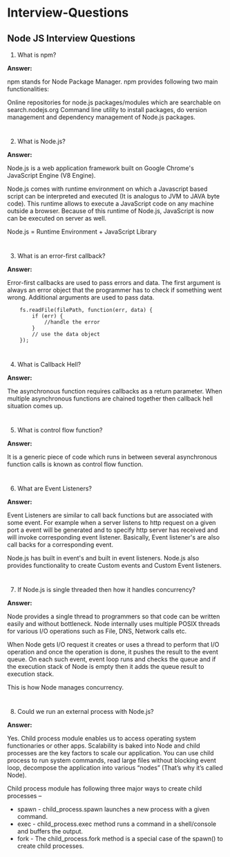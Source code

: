 # Interview-Questions

## Node JS Interview Questions

1.  What is npm?

**Answer:**

npm stands for Node Package Manager. npm provides following two main functionalities:

Online repositories for node.js packages/modules which are searchable on search.nodejs.org
Command line utility to install packages, do version management and dependency management of Node.js packages.

#

2. What is Node.js?

**Answer:**

Node.js is a web application framework built on Google Chrome's JavaScript Engine (V8 Engine).

Node.js comes with runtime environment on which a Javascript based script can be interpreted and executed (It is analogus to JVM to JAVA byte code). This runtime allows to execute a JavaScript code on any machine outside a browser. Because of this runtime of Node.js, JavaScript is now can be executed on server as well.

Node.js = Runtime Environment + JavaScript Library

#

3. What is an error-first callback?

**Answer:**

Error-first callbacks are used to pass errors and data. The first argument is always an error object that the programmer has to check if something went wrong. Additional arguments are used to pass data.

        fs.readFile(filePath, function(err, data) {
            if (err) {
                //handle the error
            }
            // use the data object
        });

#

4. What is Callback Hell?

**Answer:**

The asynchronous function requires callbacks as a return parameter. When multiple asynchronous functions are chained together then callback hell situation comes up.

#

5. What is control flow function?

**Answer:**

It is a generic piece of code which runs in between several asynchronous function calls is known as control flow function.

#

6. What are Event Listeners?

**Answer:**

Event Listeners are similar to call back functions but are associated with some event. For example when a server listens to http request on a given port a event will be generated and to specify http server has received and will invoke corresponding event listener. Basically, Event listener's are also call backs for a corresponding event.

Node.js has built in event's and built in event listeners. Node.js also provides functionality to create Custom events and Custom Event listeners.

#

7. If Node.js is single threaded then how it handles concurrency?

**Answer:**

Node provides a single thread to programmers so that code can be written easily and without bottleneck. Node internally uses multiple POSIX threads for various I/O operations such as File, DNS, Network calls etc.

When Node gets I/O request it creates or uses a thread to perform that I/O operation and once the operation is done, it pushes the result to the event queue. On each such event, event loop runs and checks the queue and if the execution stack of Node is empty then it adds the queue result to execution stack.

This is how Node manages concurrency.

#

8. Could we run an external process with Node.js?

**Answer:**

Yes. Child process module enables us to access operating system functionaries or other apps. Scalability is baked into Node and child processes are the key factors to scale our application. You can use child process to run system commands, read large files without blocking event loop, decompose the application into various “nodes” (That’s why it’s called Node).

Child process module has following three major ways to create child processes –

* spawn - child_process.spawn launches a new process with a given command.
* exec - child_process.exec method runs a command in a shell/console and buffers the output.
* fork - The child_process.fork method is a special case of the spawn() to create child processes.

#

